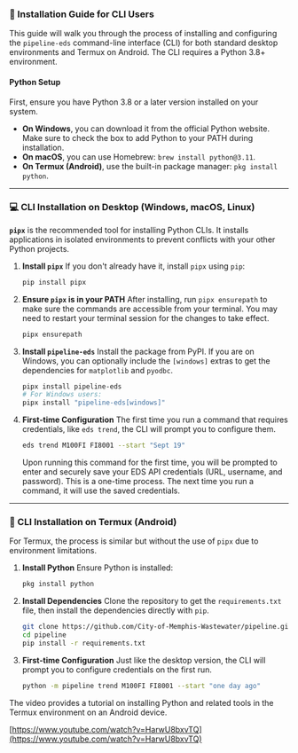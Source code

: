 ### 🚀 Installation Guide for CLI Users

This guide will walk you through the process of installing and configuring the `pipeline-eds` command-line interface (CLI) for both standard desktop environments and Termux on Android. The CLI requires a Python 3.8+ environment.

#### **Python Setup**

First, ensure you have Python 3.8 or a later version installed on your system.

  * **On Windows**, you can download it from the official Python website. Make sure to check the box to add Python to your PATH during installation.
  * **On macOS**, you can use Homebrew: `brew install python@3.11`.
  * **On Termux (Android)**, use the built-in package manager: `pkg install python`.

-----

### 💻 CLI Installation on Desktop (Windows, macOS, Linux)

**`pipx`** is the recommended tool for installing Python CLIs. It installs applications in isolated environments to prevent conflicts with your other Python projects.

1.  **Install `pipx`**
    If you don't already have it, install `pipx` using `pip`:
    ```bash
    pip install pipx
    ```
2.  **Ensure `pipx` is in your PATH**
    After installing, run `pipx ensurepath` to make sure the commands are accessible from your terminal. You may need to restart your terminal session for the changes to take effect.
    ```bash
    pipx ensurepath
    ```
3.  **Install `pipeline-eds`**
    Install the package from PyPI. If you are on Windows, you can optionally include the `[windows]` extras to get the dependencies for `matplotlib` and `pyodbc`.
    ```bash
    pipx install pipeline-eds
    # For Windows users:
    pipx install "pipeline-eds[windows]"
    ```
4.  **First-time Configuration**
    The first time you run a command that requires credentials, like `eds trend`, the CLI will prompt you to configure them.
    ```bash
    eds trend M100FI FI8001 --start "Sept 19"
    ```
    Upon running this command for the first time, you will be prompted to enter and securely save your EDS API credentials (URL, username, and password). This is a one-time process. The next time you run a command, it will use the saved credentials.

-----

### 📱 CLI Installation on Termux (Android)

For Termux, the process is similar but without the use of `pipx` due to environment limitations.

1.  **Install Python**
    Ensure Python is installed:
    ```bash
    pkg install python
    ```
2.  **Install Dependencies**
    Clone the repository to get the `requirements.txt` file, then install the dependencies directly with `pip`.
    ```bash
    git clone https://github.com/City-of-Memphis-Wastewater/pipeline.git
    cd pipeline
    pip install -r requirements.txt
    ```
3.  **First-time Configuration**
    Just like the desktop version, the CLI will prompt you to configure credentials on the first run.
    ```bash
    python -m pipeline trend M100FI FI8001 --start "one day ago"
    ```

The video provides a tutorial on installing Python and related tools in the Termux environment on an Android device.

[https://www.youtube.com/watch?v=HarwU8bxvTQ](https://www.youtube.com/watch?v=HarwU8bxvTQ)
